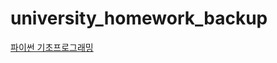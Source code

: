 # university_homework_backup
[파이썬 기초프로그래밍](https://github.com/yurrrri/university_homework_backup/tree/main/python_basic_programming)
